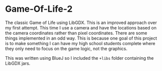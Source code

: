 # Game-Of-Life-2
The classic Game of Life using LibGDX.  This is an improved approach over my first attempt.  This time I use a camera and have the locations based on the camera coordinates rather than pixel coordinates.  There are some things implemented in an odd way.  This is because one goal of this project is to make something I can have my high school students complete where they only need to focus on the game logic, not the graphics.

This was written using BlueJ so I included the `+libs` folder containing the LibGDX jars.
